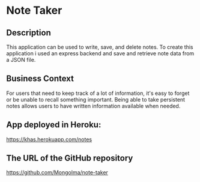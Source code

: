 # Note Taker

## Description

This application can be used to write, save, and delete notes. To create this application i used an express backend and save and retrieve note data from a JSON file.

## Business Context

For users that need to keep track of a lot of information, it's easy to forget or be unable to recall something important. Being able to take persistent notes allows users to have written information available when needed.

## App deployed in Heroku: 
https://khas.herokuapp.com/notes

## The URL of the GitHub repository
https://github.com/Mongolma/note-taker